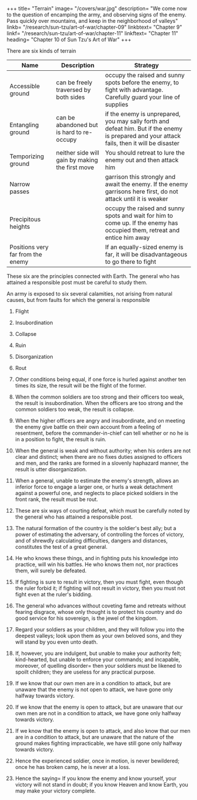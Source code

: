 +++
title=  "Terrain"
image=  "/covers/war.jpg"
description=  "We come now to the question of encamping the army, and observing signs of the enemy. Pass quickly over mountains, and keep in the neighborhood of valleys"
linkb=  "/research/sun-tzu/art-of-war/chapter-09"
linkbtext=  "Chapter 9"
linkf=  "/research/sun-tzu/art-of-war/chapter-11"
linkftext=  "Chapter 11"
heading=  "Chapter 10 of Sun Tzu's Art of War"
+++

There are six kinds of terrain


Name | Description | Strategy
--- | --- | ---
Accessible ground | can be freely traversed by both sides | occupy the raised and sunny spots before the enemy, to fight with advantage. Carefully guard your line of supplies
Entangling ground | can be abandoned but is hard to re-occupy |  if the enemy is unprepared, you may sally forth and defeat him. But if the enemy is prepared and your attack fails, then it will be disaster
Temporizing ground |  neither side will gain by making the first move | You should retreat to lure the enemy out and then attack him 
Narrow passes | | garrison this strongly and await the enemy. If the enemy garrisons here first, do not attack until it is weaker
Precipitous heights | | occupy the raised and sunny spots and wait for him to come up. If the enemy has occupied them, retreat and entice him away
Positions very far from the enemy | | If an equally-sized enemy is far, it will be disadvantageous to go there to fight


These six are the principles connected with Earth. The general who has attained a responsible post must be careful to study them.

An army is exposed to six several calamities, not arising from natural causes, but from faults for which the general is responsible

1. Flight
2. Insubordination
3. Collapse
4. Ruin
5. Disorganization
6. Rout

15. Other conditions being equal, if one force is hurled against another ten times its size, the result will be the flight of the former.

16. When the common soldiers are too strong and their officers too weak, the result is insubordination. When the officers are too strong and the common soldiers too weak, the result is collapse.

17. When the higher officers are angry and insubordinate, and on meeting the enemy give battle on their own account from a feeling of resentment, before the commander-in-chief can tell whether or no he is in a position to fight, the result is ruin.

18. When the general is weak and without authority; when his orders are not clear and distinct; when there are no fixes duties assigned to officers and men, and the ranks are formed in a slovenly haphazard manner, the result is utter disorganization.

19. When a general, unable to estimate the enemy's strength, allows an inferior force to engage a larger one, or hurls a weak detachment against a powerful one, and neglects to place picked soldiers in the front rank, the result must be rout.

20. These are six ways of courting defeat, which must be carefully noted by the general who has attained a responsible post.

21. The natural formation of the country is the soldier's best ally; but a power of estimating the adversary, of controlling the forces of victory, and of shrewdly calculating difficulties, dangers and distances, constitutes the test of a great general.

22. He who knows these things, and in fighting puts his knowledge into practice, will win his battles. He who knows them not, nor practices them, will surely be defeated.

23. If fighting is sure to result in victory, then you must fight, even though the ruler forbid it; if fighting will not result in victory, then you must not fight even at the ruler's bidding.

24. The general who advances without coveting fame and retreats without fearing disgrace, whose only thought is to protect his country and do good service for his sovereign, is the jewel of the kingdom.

25. Regard your soldiers as your children, and they will follow you into the deepest valleys; look upon them as your own beloved sons, and they will stand by you even unto death.

26. If, however, you are indulgent, but unable to make your authority felt; kind-hearted, but unable to enforce your commands; and incapable, moreover, of quelling disorder=  then your soldiers must be likened to spoilt children; they are useless for any practical purpose.

27. If we know that our own men are in a condition to attack, but are unaware that the enemy is not open to attack, we have gone only halfway towards victory.

28. If we know that the enemy is open to attack, but are unaware that our own men are not in a condition to attack, we have gone only halfway towards victory.

29. If we know that the enemy is open to attack, and also know that our men are in a condition to attack, but are unaware that the nature of the ground makes fighting impracticable, we have still gone only halfway towards victory.

30. Hence the experienced soldier, once in motion, is never bewildered; once he has broken camp, he is never at a loss.

31. Hence the saying=  If you know the enemy and know yourself, your victory will not stand in doubt; if you know Heaven and know Earth, you may make your victory complete.


